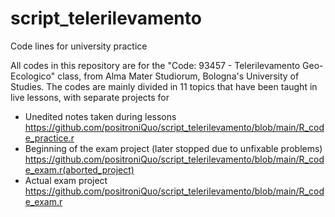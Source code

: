 # script_telerilevamento
Code lines for university practice

All codes in this repository are for the "Code: 93457 - Telerilevamento Geo-Ecologico" class, from Alma Mater Studiorum, Bologna's University of Studies.
The codes are mainly divided in 11 topics that have been taught in live lessons, with separate projects for 
- Unedited notes taken during lessons https://github.com/positroniQuo/script_telerilevamento/blob/main/R_code_practice.r
- Beginning of the exam project (later stopped due to unfixable problems) https://github.com/positroniQuo/script_telerilevamento/blob/main/R_code_exam.r(aborted_project)
- Actual exam project https://github.com/positroniQuo/script_telerilevamento/blob/main/R_code_exam.r

